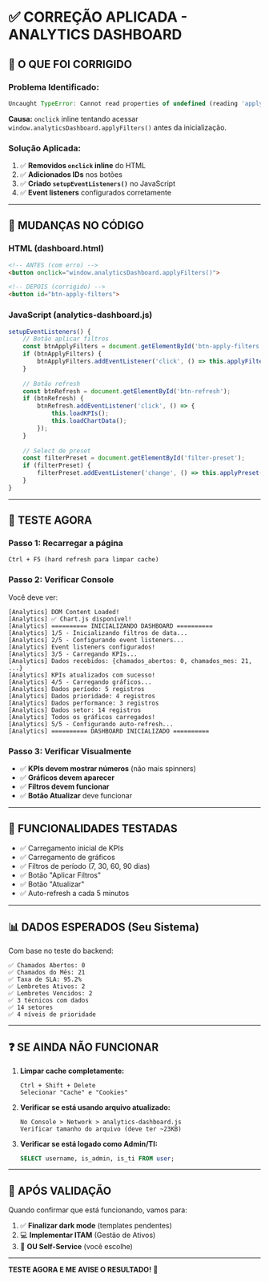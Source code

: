 # ✅ CORREÇÃO APLICADA - ANALYTICS DASHBOARD

## 🔧 **O QUE FOI CORRIGIDO**

### **Problema Identificado:**
```javascript
Uncaught TypeError: Cannot read properties of undefined (reading 'applyFilters')
```

**Causa:** `onclick` inline tentando acessar `window.analyticsDashboard.applyFilters()` antes da inicialização.

### **Solução Aplicada:**

1. ✅ **Removidos `onclick` inline** do HTML
2. ✅ **Adicionados IDs** nos botões
3. ✅ **Criado `setupEventListeners()`** no JavaScript
4. ✅ **Event listeners** configurados corretamente

---

## 🎯 **MUDANÇAS NO CÓDIGO**

### **HTML (dashboard.html)**
```html
<!-- ANTES (com erro) -->
<button onclick="window.analyticsDashboard.applyFilters()">

<!-- DEPOIS (corrigido) -->
<button id="btn-apply-filters">
```

### **JavaScript (analytics-dashboard.js)**
```javascript
setupEventListeners() {
    // Botão aplicar filtros
    const btnApplyFilters = document.getElementById('btn-apply-filters');
    if (btnApplyFilters) {
        btnApplyFilters.addEventListener('click', () => this.applyFilters());
    }
    
    // Botão refresh
    const btnRefresh = document.getElementById('btn-refresh');
    if (btnRefresh) {
        btnRefresh.addEventListener('click', () => {
            this.loadKPIs();
            this.loadChartData();
        });
    }
    
    // Select de preset
    const filterPreset = document.getElementById('filter-preset');
    if (filterPreset) {
        filterPreset.addEventListener('change', () => this.applyPreset());
    }
}
```

---

## 🚀 **TESTE AGORA**

### **Passo 1:** Recarregar a página
```
Ctrl + F5 (hard refresh para limpar cache)
```

### **Passo 2:** Verificar Console
Você deve ver:
```
[Analytics] DOM Content Loaded!
[Analytics] ✅ Chart.js disponível!
[Analytics] ========== INICIALIZANDO DASHBOARD ==========
[Analytics] 1/5 - Inicializando filtros de data...
[Analytics] 2/5 - Configurando event listeners...
[Analytics] Event listeners configurados!
[Analytics] 3/5 - Carregando KPIs...
[Analytics] Dados recebidos: {chamados_abertos: 0, chamados_mes: 21, ...}
[Analytics] KPIs atualizados com sucesso!
[Analytics] 4/5 - Carregando gráficos...
[Analytics] Dados período: 5 registros
[Analytics] Dados prioridade: 4 registros
[Analytics] Dados performance: 3 registros
[Analytics] Dados setor: 14 registros
[Analytics] Todos os gráficos carregados!
[Analytics] 5/5 - Configurando auto-refresh...
[Analytics] ========== DASHBOARD INICIALIZADO ==========
```

### **Passo 3:** Verificar Visualmente
- ✅ **KPIs devem mostrar números** (não mais spinners)
- ✅ **Gráficos devem aparecer**
- ✅ **Filtros devem funcionar**
- ✅ **Botão Atualizar** deve funcionar

---

## 🎯 **FUNCIONALIDADES TESTADAS**

- ✅ Carregamento inicial de KPIs
- ✅ Carregamento de gráficos
- ✅ Filtros de período (7, 30, 60, 90 dias)
- ✅ Botão "Aplicar Filtros"
- ✅ Botão "Atualizar"
- ✅ Auto-refresh a cada 5 minutos

---

## 📊 **DADOS ESPERADOS (Seu Sistema)**

Com base no teste do backend:
```
✅ Chamados Abertos: 0
✅ Chamados do Mês: 21
✅ Taxa de SLA: 95.2%
✅ Lembretes Ativos: 2
✅ Lembretes Vencidos: 2
✅ 3 técnicos com dados
✅ 14 setores
✅ 4 níveis de prioridade
```

---

## ❓ **SE AINDA NÃO FUNCIONAR**

1. **Limpar cache completamente:**
   ```
   Ctrl + Shift + Delete
   Selecionar "Cache" e "Cookies"
   ```

2. **Verificar se está usando arquivo atualizado:**
   ```
   No Console > Network > analytics-dashboard.js
   Verificar tamanho do arquivo (deve ter ~23KB)
   ```

3. **Verificar se está logado como Admin/TI:**
   ```sql
   SELECT username, is_admin, is_ti FROM user;
   ```

---

## 🎊 **APÓS VALIDAÇÃO**

Quando confirmar que está funcionando, vamos para:

1. ✅ **Finalizar dark mode** (templates pendentes)
2. 💻 **Implementar ITAM** (Gestão de Ativos)
3. 🎫 **OU Self-Service** (você escolhe)

---

**TESTE AGORA E ME AVISE O RESULTADO!** 🚀
